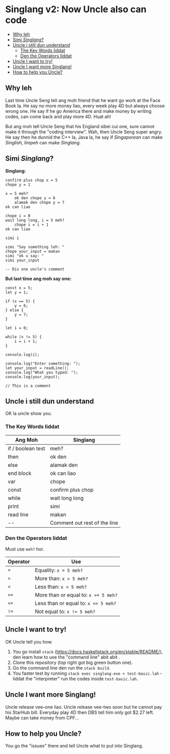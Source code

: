 # Singlang v2: Now Uncle also can code

<!-- TOC depthFrom:2 -->

- [Why leh](#why-leh)
- [Simi *Singlang*?](#simi-singlang)
- [Uncle i still dun understand](#uncle-i-still-dun-understand)
    - [The Key Words liddat](#the-key-words-liddat)
    - [Den the Operators liddat](#den-the-operators-liddat)
- [Uncle I want to try!](#uncle-i-want-to-try)
- [Uncle I want more Singlang!](#uncle-i-want-more-singlang)
- [How to help you Uncle?](#how-to-help-you-uncle)

<!-- /TOC -->

## Why leh
Last time Uncle Seng tell ang moh friend that he want go work at the Face Book la. He say no more money liao, every week play 4D but always choose wrong one. He say if he go America there and make money by writing codes, can come back and play more 4D. Huat ah!

But ang moh tell Uncle Seng that his England sibei cui one, sure cannot make it through the "coding interview". Wah, then Uncle Seng super angry. He say then he dunnid the C++ la, Java la, he say if *Singaporean* can make *Singlish*, *limpeh* can make *Singlang*.  

## Simi *Singlang*?

**Singlang:**

```
confirm plus chop x = 5
chope y = 1

x = 5 meh?
    ok den chope y = 6
    alamak den chope y = 7
ok can liao

chope i = 0
wait long long, i = 5 meh?
    chope i = i + 1
ok can liao

simi i

simi "Say something leh: "
chope your_input = makan
simi "ok u say: "
simi your_input

-- Dis one uncle's comment
```

**But last time ang moh say one:**

```
const x = 5;
let y = 1;

if (x == 5) {
    y = 6;
} else {
    y = 7;
}

let i = 0;

while (x != 5) {
    i = i + 1;
}

console.log(i);

console.log("Enter something: ");
let your_input = readLine();
console.log("What you typed: ");
console.log(your_input);

// This is a comment
```

## Uncle i still dun understand

OK la uncle show you.

### The Key Words liddat

| Ang Moh | Singlang |
| ------- | -------- |
| if / boolean test | meh?     |
| then    | ok den   |
| else    | alamak den |
| end block | ok can liao | 
| var     | chope    |
| const   | confirm plus chop |
| while | wait long long |
| print | simi |
| read line | makan |
| -- | Comment out rest of the line |

### Den the Operators liddat

Must use `meh?` hor.

| Operator | Use |
| ------- | -------- |
| `=` | Equality: `x = 5 meh?` |
| `>` | More than: `x > 5 meh?` |
| `<` | Less than: `x < 5 meh?` |
| `>=` | More than or equal to: `x >= 5 meh?` |
| `<=` | Less than or equal to: `x <= 5 meh?` |
| `!=` | Not equal to: `x != 5 meh?` |


## Uncle I want to try!
OK Uncle tell you how.

1. You go install `stack` (https://docs.haskellstack.org/en/stable/README/), den learn how to use the "command line" abit abit .
2. Clone this repository (top right got big green button one).
2. Go the command line den run the `stack build`.
4. You faster test by running `stack exec singlang-exe < test-basic.lah` - liddat the "interpreter" run the codes inside `test-basic.lah`.

## Uncle I want more Singlang!
Uncle release vee-one liao. Uncle release vee-two soon but he cannot pay his StarHub bill. Everyday play 4D then DBS tell him only got $2.27 left. Maybe can take money from CPF...

## How to help you Uncle?
You go the "issues" there and tell Uncle what to put into Singlang. 